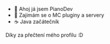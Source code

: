 - 👋 Ahoj já jsem PianoDev
- 👀 Zajimám se o MC pluginy a servery
- ☕ Java začátečník


Díky za přečtení mého profilu :D
